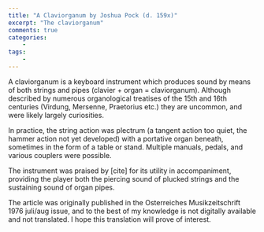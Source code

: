 ```yaml
---
title: "A Claviorganum by Joshua Pock (d. 159x)"
excerpt: "The claviorganum"
comments: true
categories: 
    - 
tags:
    - 
---
```


A claviorganum is a keyboard instrument which produces sound by means of both strings and pipes (clavier + organ = claviorganum). Although described by numerous organological treatises of the 15th and 16th centuries (Virdung, Mersenne, Praetorius etc.) they are uncommon, and were likely largely curiosities.

In practice, the string action was plectrum (a tangent action too quiet, the hammer action not yet developed) with a portative organ beneath, sometimes in the form of a table or stand. Multiple manuals, pedals, and various couplers were possible.

The instrument was praised by [cite] for its utility in accompaniment, providing the player both the piercing sound of plucked strings and the sustaining sound of organ pipes.

The article was originally published in the Osterreiches Musikzeitschrift 1976 juli/aug issue, and to the best of my knowledge is not digitally available and not translated. I hope this translation will prove of interest.

